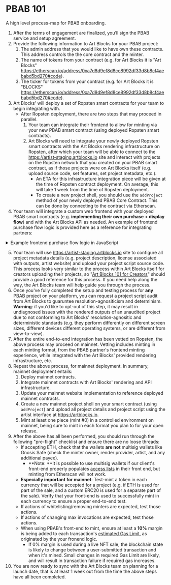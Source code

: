# PBAB 101

A high level process-map for PBAB onboarding.

1. After the terms of engagement are finalized, you’ll sign the PBAB service and setup agreement. 
2. Provide the following information to Art Blocks for your PBAB project:
   1. The admin address that you would like to have own these contracts. This address controls the the core contract and the minter.
   2. The name of tokens from your contract (e.g. for Art Blocks it is "Art Blocks" https://etherscan.io/address/0xa7d8d9ef8d8ce8992df33d8b8cf4aebabd5bd270#code).
   3. The ticker for tokens from your contract (e.g. for Art Blocks it is "BLOCKS" https://etherscan.io/address/0xa7d8d9ef8d8ce8992df33d8b8cf4aebabd5bd270#code).
3. Art Blocks' will deploy a set of Ropsten smart contracts for your team to begin integrating with.
   * After Ropsten deployment, there are two steps that may proceed in parallel.
     1. Your team can integrate their frontend to allow for minting via your new PBAB smart contract (using deployed Ropsten smart contracts).
     2. Art Blocks will need to integrate your newly deployed Ropsten smart contracts with the Art Blocks rendering infrastructure on Ropsten, after which your team will be able to connect to the https://artist-staging.artblocks.io site and interact with projects on the Ropsten network that you created on your PBAB smart contract, as if those projects were on Art Blocks itself (e.g. upload source code, set features, set project metadata, etc.).
        * An ETA for this infrastructure integration piece will be given at the time of Ropsten contract deployment. On average, this will take 1 week from the time of Ropsten deployment.
        * To create a new project shell, you should use the `addProject` method of your newly deployed PBAB Core Contract. This can be done by connecting to the contract via Etherscan.
4.  Your team will integrate a custom web frontend with your deployed PBAB smart contracts (e.g. **implementing their own purchase + display flow**) and with the Art Blocks API as needed. An example of frontend purchase flow logic is provided here as a reference for integrating partners:

<details>
    <summary>Example frontend purchase flow logic in JavaScript</summary>
       ### Code
       ```js
          /** CONNECTION **/
          // A Web3Provider wraps a standard Web3 provider, which is
          // what Metamask injects as window.ethereum into each page
          const provider = new ethers.providers.Web3Provider(window.ethereum)
          // Connect to Dapp. This should happen in response to a user interaction
          await provider.send("eth_requestAccounts", []);
          // A signer is required to make any write transactions
          const signer = provider.getSigner();
          const userAddress = await signer.getAddress()

          /** PRE PURCHASE **/
          // Check that the project is unpaused, active, and
          // has not yet reached its maxInvocations. Also get
          // price per token.
          const genArt = new ethers.Contract('<CORE CONTRACT ADDRESS>', GEN_ART_ABI, provider)
          const { paused } = await genArt.projectScriptInfo('<PROJECT ID>')
          const { invocations, maxInvocations, pricePerTokenInWei, active, currencyAddress } = await genArt.projectTokenInfo('<PROJECT ID>')
          if (Number(invocations) >= Number(maxInvocations) || paused || !active) {
            // Disable purchase
            return
          }

          /** PRE PURCHASE (ERC-20) **/
          const NULL_ADDRESS = '0x0000000000000000000000000000000000000000'
          const projectUsesErc20 = currencyAddress && currencyAddress !== NULL_ADDRESS
          if (projectUsesErc20) {
            // Set up ERC-20 contract
            const erc20 = new ethers.Contract('<ERC-20 CONTRACT ADDRESS>', ERC20_ABI, signer)

            // Check that the user has the required amount of ERC-20
            const balance = await erc20.balanceOf(userAddress)
            if (balance.lt(pricePerTokenInWei)) {
              // Show insufficent funds error
              return
            }

            // Check allowance for minterAddress allowed by user
            const allowance = await erc20.allowance(
              userAddress,
              '<MINTER CONTRACT ADDRESS>'
            )

            // If the user has not yet allowed enough of their ERC-20 to be used
            // by the minter, have them approve enough.
            if (allowance.lt(pricePerTokenInWei)) {
              // Trigger user wallet dialogue. This should be done in response to user interaction.
              const approveTransaction = await erc20.approve('<MINTER CONTRACT ADDRESS>', pricePerTokenInWei)
              // Wait for approve transaction confirmation
              await approveTransaction.wait(1)
            }
          }

          /** PURCHASE **/
          // Set up minter contract connected to users wallet
          const minter = new ethers.Contract('<MINTER CONTRACT ADDRESS>', MINTER_ABI, signer);
          // Initiate purchase transaction (user must confirm through metamask).
          // If paying in ether, we must include a payable value otherwise payable value will be 0.
          const transaction = await minter.purchase('<PROJECT ID>', { value: projectUsesErc20 ? '0' : pricePerTokenInWei})
          // Wait for the transaction to be confirmed. The number passed to the wait function specifies the
          // number of block confirmations to wait for.  You may want to wait longer than a single
          // block to prevent showing the wrong output in case of a chain reorg. The Art Blocks site
          // waits for 3 block confirmations.
          const receipt = await transaction.wait(3)
          // Iterate through events to find mint event
          const mintEvent = (receipt.events || []).find(
            (receiptEvent) => {
              const event = genArt.interface.getEvent(
                receiptEvent.topics[0]
              )
              return event && event.name === 'Mint'
            }
          )

          // Decode the mint event
          const mintEventDecoded = genArt.interface.decodeEventLog(
            'Mint',
            mintEvent.data,
            mintEvent.topics
          )
          // Token ID as BigNumber object
          const tokenIdBigNum = mintEventDecoded['_tokenId']
          // Token ID as string
          const tokenId = tokenIdBigNum.toString()
          // Use the token id to display the newly minted token with the iframe'd generator
      ```
</details>
   
5. Your team will use https://artist-staging.artblocks.io site to configure all project metadata details (e.g. project description, license associated with outputs,  artist website) and upload your project script source code. This process looks very similar to the process within Art Blocks itself for creators uploading their projects, so "[Art Blocks 101 for Creators](../../creator-onboarding/readme/readme.md#documentation)" should provide a good reference for this process. If you need help along the way, the Art Blocks team will help guide you through the process.
6. Once you've fully completed the setup and testing process for **any** PBAB project on your platform, you can request a project script audit from Art Blocks to guaruntee resolution-agnositicism and determinism. **Warning**: if you'd like to opt-out of this step, it may result in undiagnosed issues with the rendered outputs of an unaudited project due to not conforming to Art Blocks' resolution-agnositic and deterministic standards (e.g. they perform differently on different screen sizes, different devices different operating systems, or are different from view-to-view).
7. After the entire end-to-end integration has been vetted on Ropsten, the above process may proceed on mainnet. Vetting includes minting in each minting format, from the PBAB partner's frontend minting experience, while integrated with the Art Blocks' provided rendering infrastructure, etc.
8. Repeat the above process, for mainnet deployment. In summary, mainnet deployment entails:
   1. Deploy mainnet contracts.
   2. Integrate mainnet contracts with Art Blocks' rendering and API infrastructure.
   3. Update your mainnet website implementation to reference deployed mainnet contracts.
   4. Create a new mainnet project shell on your smart contract (using `addProject`) and upload all project details and project script using the artist interface at https://artblocks.io.
   5. Mint at least one piece (mint #0) in a controlled environment on mainnet, being sure to mint in each format you plan to for your open release.
9. After the above has all been performed, you should run through the following "pre-flight" checklist and ensure there are no loose threads:
   * If accepting ETH, check that the wallets **are not** multisig wallets like Gnosis Safe (check the minter owner, render provider, artist, and any additional payee).
     * **Note: **It is possible to use multisig wallets if our client's front-end properly populates [access lists](https://docs.ethers.io/v5/api/providers/types/#providers-AccessList) in their front end, but minting from Etherscan will not work.
   * **Especially important for mainnet**: Test-mint a token in each currency that will be accepted for a project (e.g. if ETH is used for part of the sale, and a custom ERC20 is used for a separate part of the sale). Verify that your front-end is used to successfully mint in each currency to ensure a proper end-to-end test.
   * If actions of whitelisting/removing minters are expected, test those actions.
   * If actions of changing max invocations are expected, test those actions.
   * When using PBAB's front-end to mint, ensure at least a **10%** margin is being added to each transaction's [estimated Gas Limit](https://docs.ethers.io/v5/api/providers/provider/#Provider-estimateGas), as originated by the your fronend logic.
     * If 0% margin is used during a live NFT sale, the blockchain state is likely to change between a user-submitted transaction and when it's mined. Small changes in required Gas Limit are likely, and will result in transaction failure if required gas increases.
10. You are now ready to sync with the Art Blocks team on planning for a launch date, that is at least 1 week out from the time the above steps have all been completed.
